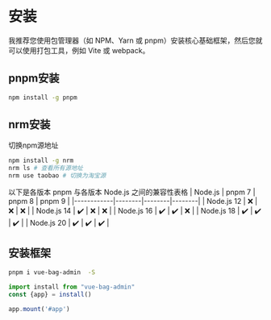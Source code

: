 # 安装

我推荐您使用包管理器（如 NPM、Yarn 或 pnpm）安装核心基础框架，然后您就可以使用打包工具，例如 Vite 或 webpack。

## pnpm安装

```bash
npm install -g pnpm
```

## nrm安装

切换npm源地址

```bash
npm install -g nrm
nrm ls # 查看所有源地址
nrm use taobao # 切换为淘宝源
```

以下是各版本 pnpm 与各版本 Node.js 之间的兼容性表格
| Node.js | pnpm 7 | pnpm 8 | pnpm 9 |
|------------|--------|--------|--------|
| Node.js 12 | ❌ | ❌ | ❌ |
| Node.js 14 | ✔️ | ❌ | ❌ |
| Node.js 16 | ✔️ | ✔️ | ❌ |
| Node.js 18 | ✔️ | ✔️ | ✔️ |
| Node.js 20 | ✔️ | ✔️ | ✔️ |

## 安装框架

```bash
pnpm i vue-bag-admin  -S

```

```javascript
import install from "vue-bag-admin"
const {app} = install()

app.mount('#app')
```

